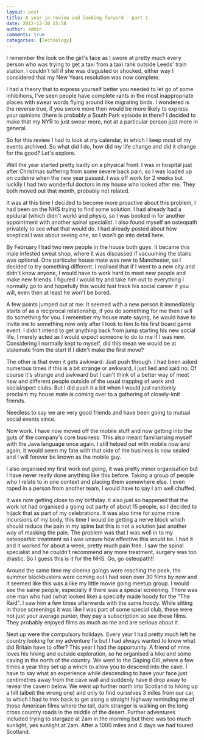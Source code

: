 ```yaml
---
layout: post
title: A year in review and looking forward - part 1
date: 2012-12-30 15:58
author: admin
comments: true
categories: [Technology]
---
```

I remember the look on the girl's face as I swore at pretty much every person who was trying to get a taxi from a taxi rank outside Leeds' train station. I couldn't tell if she was disgusted or shocked, either way I considered that my New Years resolution was now complete.

I had a theory that to express yourself better you needed to let go of some inhibitions, I've seen people have complete rants in the most inappropriate places with swear words flying around like migrating birds. I wondered is the reverse true, if you swore more then would be more likely to express your opinions (there is probably a South Park episode in there? I decided to make that my NYR to just swear more, not at a particular person just more in general.

So for this review I had to look at my calendar, in which I keep most of my events archived. So what did I do, how did my life change and did it change for the good? Let's explore.

Well the year started pretty badly on a physical front. I was in hospital just after Christmas suffering from some severe back pain, so I was loaded up on codeine when the new year passed. I was off work for 2 weeks but luckily I had two wonderful doctors in my house who looked after me. They both moved out that month, probably not related.

It was at this time I decided to become more proactive about this problem, I had been on the NHS trying to find some solution. I had already had a epidural (which didn't work) and physio, so I was booked in for another appointment with another spinal specialist. I also found myself an osteopath privately to see what that would do. I had already posted about how sceptical I was about seeing one, so I won't go into detail here.

By February I had two new people in the house both guys. It became this male infested sweat shop, where it was discussed if vacuuming the stairs was optional. One particular house mate was new to Manchester, so I decided to try something different. I realised that if I went to a new city and didn't know anyone, I would have to work hard to meet new people and make new friends. I figured I would try and take him out to everything I normally go to and hopefully this would fast track his social career if you will, even then at least he won't be bored.

A few points jumped out at me: It seemed with a new person it immediately starts of as a reciprocal relationship, if you do something for me then I will do something for you. I remember my house mate saying, he would have to invite me to something now only after I took to him to his first board game event. I didn't intend to get anything back from jump starting his new social life, I merely acted as I would expect someone to do to me if I was new. Considering I normally kept to myself, did this mean we would be at stalemate from the start if I didn't make the first move?

The other is that even it gets awkward: Just push through. I had been asked numerous times if this is a bit strange or awkward, I just lied and said no. Of course it's strange and awkward but I can't think of a better way of meet new and different people outside of the usual trapping of work and social/sport clubs. But I did push it a bit when I would just randomly proclaim my house mate is coming over to a gathering of closely-knit friends.

Needless to say we are very good friends and have been going to mutual social events since.

Now work. I have now moved off the mobile stuff and now getting into the guts of the company's core business. This also meant familiarising myself with the Java language once again. I still helped out with mobile now and again, it would seem my fate with that side of the business is now sealed and I will forever be known as the mobile guy.

I also organised my first work out going, it was pretty minor organisation but I have never really done anything like this before. Taking a group of people who I relate to in one context and placing them somewhere else. I even roped in a person from another team, I would have to say I am well chuffed.

It was now getting close to my birthday. it also just so happened that the work lot had organised a going out party of about 15 people, so I decided to hijack that as part of my celebrations. It was also time for some more incursions of my body, this time I would be getting a nerve block which should reduce the pain in my spine but this is not a solution just another way of masking the pain. The problem was that I was well in to my osteopathic treatment so I was unsure how effective this would be. I had it and it worked for about a week, pretty much pain free. I saw the spinal specialist and he couldn't recommend any more treatment, surgery was too drastic. So I guess this is it for the NHS. Go, go osteopath!!

Around the same time my cinema goings were reaching the peak, the summer blockbusters were coming out I had seen over 30 films by now and it seemed like this was a like my little movie going meetup group. I would see the same people, especially if there was a special screening. There was one man who had (what looked like) a specially made hoody for the "The Raid". I saw him a few times afterwards with the same hoody. While sitting in those screenings it was like I was part of some special club, these were not just your average punter, they pay a subscription so see these films. They probably enjoyed films as much as me and are serious about it.

Next up were the compulsory holidays. Every year I had pretty much left he country looking for my adventure fix but I had always wanted to know what did Britain have to offer? This year I had the opportunity. A friend of mine loves his hiking and outside exploration, so he organised a hike and some caving in the north of the country. We went to the Gaping Gill ,where a few times a year they set up a winch to allow you to descend into the cave. I have to say what an experience while descending to have your face just centimetres away from the cave wall and suddenly have it drop away to reveal the cavern below. We went up further north into Scotland to hiking up a hill (albeit the wrong one) and only to find ourselves 3 miles from our car, to which I had to trek back to get along a straight highway reminding me of those American films where the tall, dark stranger is walking on the long cross country roads in the middle of the desert. Further adventures included trying to stargaze at 2am in the morning but there was too much sunlight, yes sunlight at 2am. After a 1000 miles and 4 days we had toured Scotland.

&nbsp;
